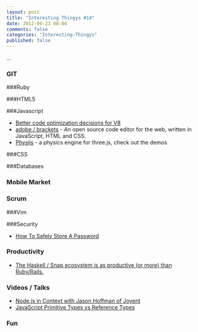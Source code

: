```yaml
---
layout: post
title: "Interesting Thingys #14"
date: 2012-04-23 08:04
comments: false
categories: "Interesting-Thingys"
published: false
---
```


...
<!-- More -->

### GIT

###Ruby

###HTML5

###Javascript
- [Better code optimization decisions for V8](http://blog.chromium.org/2012/05/better-code-optimization-decisions-for.html)
- [adobe / brackets](https://github.com/adobe/brackets) - An open source code editor for the web, written in JavaScript, HTML and CSS.
- [Physijs](http://chandlerprall.github.com/Physijs) - a physics engine for three.js, check out the demos

###CSS

###Databases

### Mobile Market

### Scrum

###Vim

###Security
- [How To Safely Store A Password](http://codahale.com/how-to-safely-store-a-password/)

### Productivity
- [The Haskell / Snap ecosystem is as productive (or more) than Ruby/Rails.](http://blog.dbpatterson.com/post/21885034168)

### Videos / Talks
- [Node.js in Context with Jason Hoffman of Joyent](http://www.youtube.com/watch?v=yluchvyUzvU)
- [JavaScript Primitive Types vs Reference Types](http://www.youtube.com/watch?v=mh-hPzDfb_Q)

### Fun

